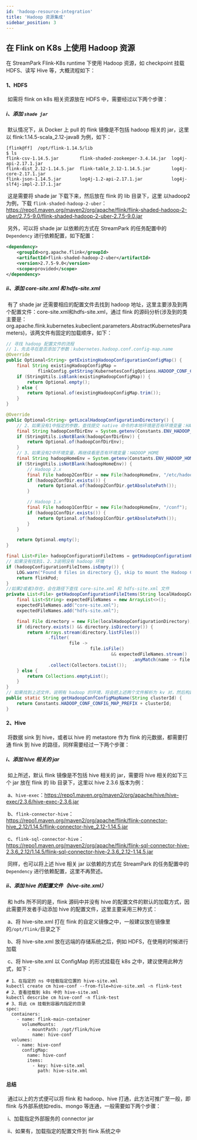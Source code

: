 ```yaml
---
id: 'hadoop-resource-integration'
title: 'Hadoop 资源集成'
sidebar_position: 3
---
```


## 在 Flink on K8s 上使用 Hadoop 资源

在 StreamPark Flink-K8s runtime 下使用 Hadoop 资源，如 checkpoint 挂载 HDFS、读写 Hive 等，大概流程如下：

#### 1、HDFS

​       如需将 flink on k8s 相关资源放在 HDFS 中，需要经过以下两个步骤：

#####        i、添加 `shade jar`

​           默认情况下，从 Docker 上 pull 的 flink 镜像是不包括 hadoop 相关的 jar，这里以 flink:1.14.5-scala_2.12-java8 为例，如下：

```shell
[flink@ff]  /opt/flink-1.14.5/lib
$ ls
flink-csv-1.14.5.jar        flink-shaded-zookeeper-3.4.14.jar  log4j-api-2.17.1.jar
flink-dist_2.12-1.14.5.jar  flink-table_2.12-1.14.5.jar        log4j-core-2.17.1.jar
flink-json-1.14.5.jar       log4j-1.2-api-2.17.1.jar           log4j-slf4j-impl-2.17.1.jar
```

​         这是需要将 shade jar 下载下来，然后放在 flink 的 lib 目录下，这里 以hadoop2 为例，下载 `flink-shaded-hadoop-2-uber`：https://repo1.maven.org/maven2/org/apache/flink/flink-shaded-hadoop-2-uber/2.7.5-9.0/flink-shaded-hadoop-2-uber-2.7.5-9.0.jar

​	另外，可以将 shade jar 以依赖的方式在 StreamPark 的任务配置中的`Dependency` 进行依赖配置，如下配置：

```xml
<dependency>
    <groupId>org.apache.flink</groupId>
    <artifactId>flink-shaded-hadoop-2-uber</artifactId>
    <version>2.7.5-9.0</version>
    <scope>provided</scope>
</dependency>
```

##### ii、添加 core-site.xml 和 hdfs-site.xml

​            有了 shade jar 还需要相应的配置文件去找到 hadoop 地址，这里主要涉及到两个配置文件：core-site.xml和hdfs-site.xml，通过 flink 的源码分析(涉及到的类主要是：org.apache.flink.kubernetes.kubeclient.parameters.AbstractKubernetesParameters)，该两文件有固定的加载顺序，如下：

```java
// 寻找 hadoop 配置文件的流程
// 1、先去寻在是否添加了参数：kubernetes.hadoop.conf.config-map.name
@Override
public Optional<String> getExistingHadoopConfigurationConfigMap() {
    final String existingHadoopConfigMap =
            flinkConfig.getString(KubernetesConfigOptions.HADOOP_CONF_CONFIG_MAP);
    if (StringUtils.isBlank(existingHadoopConfigMap)) {
        return Optional.empty();
    } else {
        return Optional.of(existingHadoopConfigMap.trim());
    }
}

@Override
public Optional<String> getLocalHadoopConfigurationDirectory() {
    // 2、如果没有1中指定的参数，查找提交 native 命令的本地环境是否有环境变量：HADOOP_CONF_DIR
    final String hadoopConfDirEnv = System.getenv(Constants.ENV_HADOOP_CONF_DIR);
    if (StringUtils.isNotBlank(hadoopConfDirEnv)) {
        return Optional.of(hadoopConfDirEnv);
    }
    // 3、如果没有2中环境变量，再继续看是否有环境变量：HADOOP_HOME
    final String hadoopHomeEnv = System.getenv(Constants.ENV_HADOOP_HOME);
    if (StringUtils.isNotBlank(hadoopHomeEnv)) {
        // Hadoop 2.x
        final File hadoop2ConfDir = new File(hadoopHomeEnv, "/etc/hadoop");
        if (hadoop2ConfDir.exists()) {
            return Optional.of(hadoop2ConfDir.getAbsolutePath());
        }

        // Hadoop 1.x
        final File hadoop1ConfDir = new File(hadoopHomeEnv, "/conf");
        if (hadoop1ConfDir.exists()) {
            return Optional.of(hadoop1ConfDir.getAbsolutePath());
        }
    }

    return Optional.empty();
}

final List<File> hadoopConfigurationFileItems = getHadoopConfigurationFileItems(localHadoopConfigurationDirectory.get());
// 如果没有找到1、2、3说明没有 hadoop 环境
if (hadoopConfigurationFileItems.isEmpty()) {
    LOG.warn("Found 0 files in directory {}, skip to mount the Hadoop Configuration ConfigMap.", localHadoopConfigurationDirectory.get());
    return flinkPod;
}
//如果2或者3存在，会在路径下查找 core-site.xml 和 hdfs-site.xml 文件
private List<File> getHadoopConfigurationFileItems(String localHadoopConfigurationDirectory) {
    final List<String> expectedFileNames = new ArrayList<>();
    expectedFileNames.add("core-site.xml");
    expectedFileNames.add("hdfs-site.xml");

    final File directory = new File(localHadoopConfigurationDirectory);
    if (directory.exists() && directory.isDirectory()) {
        return Arrays.stream(directory.listFiles())
                .filter(
                        file ->
                                file.isFile()
                                        && expectedFileNames.stream()
                                                .anyMatch(name -> file.getName().equals(name)))
                .collect(Collectors.toList());
    } else {
        return Collections.emptyList();
    }
}
// 如果找到上述文件，说明有 hadoop 的环境，将会把上述两个文件解析为 kv 对，然后构建成一个 ConfigMap，名字命名规则如下：
public static String getHadoopConfConfigMapName(String clusterId) {
    return Constants.HADOOP_CONF_CONFIG_MAP_PREFIX + clusterId;
}
```



#### 2、Hive

​        将数据 sink 到 hive，或者以 hive 的 metastore 作为 flink 的元数据，都需要打通 flink 到 hive 的路径，同样需要经过一下两个步骤：

#####         i、添加 hive 相关的 jar

​	     如上所述，默认 flink 镜像是不包括 hive 相关的 jar，需要将 hive 相关的如下三个 jar 放在 flink 的 lib 目录下，这里以 hive 2.3.6 版本为例：

​                a、`hive-exec`：https://repo1.maven.org/maven2/org/apache/hive/hive-exec/2.3.6/hive-exec-2.3.6.jar

​                b、`flink-connector-hive`：https://repo1.maven.org/maven2/org/apache/flink/flink-connector-hive_2.12/1.14.5/flink-connector-hive_2.12-1.14.5.jar

​                c、`flink-sql-connector-hive`：https://repo1.maven.org/maven2/org/apache/flink/flink-sql-connector-hive-2.3.6_2.12/1.14.5/flink-sql-connector-hive-2.3.6_2.12-1.14.5.jar

​               同样，也可以将上述 hive 相关 jar 以依赖的方式在 StreamPark 的任务配置中的`Dependency` 进行依赖配置，这里不再赘述。

#####           ii、添加 hive 的配置文件（hive-site.xml）

​	       和 hdfs 所不同的是，flink 源码中并没有 hive 的配置文件的默认的加载方式，因此需要开发者手动添加 hive 的配置文件，这里主要采用三种方式：

​		a、将 hive-site.xml 打在 flink 的自定义镜像之中，一般建议放在镜像里的`/opt/flink/`目录之下

​		b、将 hive-site.xml 放在远端的存储系统之后，例如 HDFS，在使用的时候进行加载

​		c、将 hive-site.xml 以 ConfigMap 的形式挂载在 k8s 之中，建议使用此种方式，如下：

```shell
# 1、在指定的 ns 中挂载指定位置的 hive-site.xml
kubectl create cm hive-conf --from-file=hive-site.xml -n flink-test
# 2、查看挂载到 k8s 中的 hive-site.xml
kubectl describe cm hive-conf -n flink-test 
# 3、将此 cm 挂载到容器内指定的目录
spec:
  containers:
    - name: flink-main-container
      volumeMounts:
        - mountPath: /opt/flink/hive
          name: hive-conf
  volumes:
    - name: hive-conf
      configMap:
        name: hive-conf
        items:
          - key: hive-site.xml
            path: hive-site.xml
```



#### 总结

​        通过以上的方式便可以将 flink 和 hadoop、hive 打通，此方法可推广至一般，即 flink 与外部系统如redis、mongo 等连通，一般需要如下两个步骤：

​        i、加载指定外部服务的 connector jar

​	ii、如果有，加载指定的配置文件到 flink 系统之中



